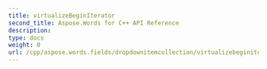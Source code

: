 ```yaml
---
title: virtualizeBeginIterator
second_title: Aspose.Words for C++ API Reference
description: 
type: docs
weight: 0
url: /cpp/aspose.words.fields/dropdownitemcollection/virtualizebeginiterator/
---
```




